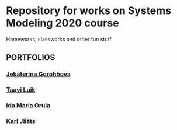 # Repository for works on Systems Modeling 2020 course

Homeworks, classworks and other fun stuff.

## PORTFOLIOS

### [Jekaterina Gorohhova](/Jekaterina_Gorohhova/jekaterina_portfolio.md)

### [Taavi Luik](/Taavi_Luik/taavi_portfolio.md)

### [Ida Maria Orula](/Ida_Maria_Orula/idamaria_portfolio.md)

### [Karl Jääts](/Karl_Jaats/karl_portfolio.md)
